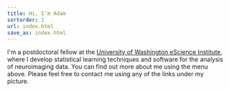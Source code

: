 ```yaml
---
title: Hi, I'm Adam
sortorder: 1
url: index.html
save_as: index.html
---
```


I'm a postdoctoral fellow at the 
<a href="https://escience.washington.edu/"
   target="_blank"
   rel="noopener noreferrer">University of Washington eScience Institute</a>,
where I develop statistical learning techniques and software for the
analysis of neuroimaging data. You can find out more about me using the
menu above. Please feel free to contact me using any of the links under
my picture.
